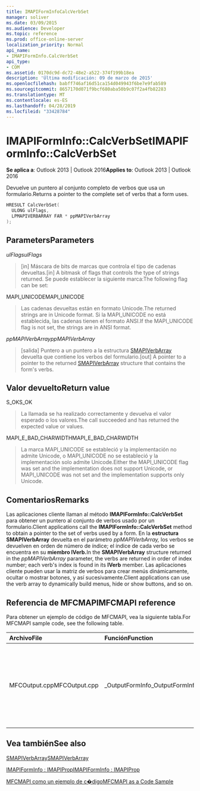 ```yaml
---
title: IMAPIFormInfoCalcVerbSet
manager: soliver
ms.date: 03/09/2015
ms.audience: Developer
ms.topic: reference
ms.prod: office-online-server
localization_priority: Normal
api_name:
- IMAPIFormInfo.CalcVerbSet
api_type:
- COM
ms.assetid: 0170dc9d-dc72-48e2-a522-374f199b18ea
description: 'Última modificación: 09 de marzo de 2015'
ms.openlocfilehash: babff746af16d51ca154d049943f6be7e9fab589
ms.sourcegitcommit: 8657170d071f9bcf680aba50b9c07f2a4fb82283
ms.translationtype: MT
ms.contentlocale: es-ES
ms.lasthandoff: 04/28/2019
ms.locfileid: "33428784"
---
```

# <a name="imapiforminfocalcverbset"></a><span data-ttu-id="42c74-103">IMAPIFormInfo::CalcVerbSet</span><span class="sxs-lookup"><span data-stu-id="42c74-103">IMAPIFormInfo::CalcVerbSet</span></span>

  
  
<span data-ttu-id="42c74-104">**Se aplica a**: Outlook 2013 | Outlook 2016</span><span class="sxs-lookup"><span data-stu-id="42c74-104">**Applies to**: Outlook 2013 | Outlook 2016</span></span> 
  
<span data-ttu-id="42c74-105">Devuelve un puntero al conjunto completo de verbos que usa un formulario.</span><span class="sxs-lookup"><span data-stu-id="42c74-105">Returns a pointer to the complete set of verbs that a form uses.</span></span>
  
```cpp
HRESULT CalcVerbSet(
  ULONG ulFlags,
  LPMAPIVERBARRAY FAR * ppMAPIVerbArray
);
```

## <a name="parameters"></a><span data-ttu-id="42c74-106">Parameters</span><span class="sxs-lookup"><span data-stu-id="42c74-106">Parameters</span></span>

 <span data-ttu-id="42c74-107">_ulFlags_</span><span class="sxs-lookup"><span data-stu-id="42c74-107">_ulFlags_</span></span>
  
> <span data-ttu-id="42c74-108">[in] Máscara de bits de marcas que controla el tipo de cadenas devueltas.</span><span class="sxs-lookup"><span data-stu-id="42c74-108">[in] A bitmask of flags that controls the type of strings returned.</span></span> <span data-ttu-id="42c74-109">Se puede establecer la siguiente marca:</span><span class="sxs-lookup"><span data-stu-id="42c74-109">The following flag can be set:</span></span>
    
<span data-ttu-id="42c74-110">MAPI_UNICODE</span><span class="sxs-lookup"><span data-stu-id="42c74-110">MAPI_UNICODE</span></span> 
  
> <span data-ttu-id="42c74-111">Las cadenas devueltas están en formato Unicode.</span><span class="sxs-lookup"><span data-stu-id="42c74-111">The returned strings are in Unicode format.</span></span> <span data-ttu-id="42c74-112">Si la MAPI_UNICODE no está establecida, las cadenas tienen el formato ANSI.</span><span class="sxs-lookup"><span data-stu-id="42c74-112">If the MAPI_UNICODE flag is not set, the strings are in ANSI format.</span></span>
    
 <span data-ttu-id="42c74-113">_ppMAPIVerbArray_</span><span class="sxs-lookup"><span data-stu-id="42c74-113">_ppMAPIVerbArray_</span></span>
  
> <span data-ttu-id="42c74-114">[salida] Puntero a un puntero a la estructura [SMAPIVerbArray](smapiverbarray.md) devuelta que contiene los verbos del formulario.</span><span class="sxs-lookup"><span data-stu-id="42c74-114">[out] A pointer to a pointer to the returned [SMAPIVerbArray](smapiverbarray.md) structure that contains the form's verbs.</span></span> 
    
## <a name="return-value"></a><span data-ttu-id="42c74-115">Valor devuelto</span><span class="sxs-lookup"><span data-stu-id="42c74-115">Return value</span></span>

<span data-ttu-id="42c74-116">S_OK</span><span class="sxs-lookup"><span data-stu-id="42c74-116">S_OK</span></span> 
  
> <span data-ttu-id="42c74-117">La llamada se ha realizado correctamente y devuelva el valor esperado o los valores.</span><span class="sxs-lookup"><span data-stu-id="42c74-117">The call succeeded and has returned the expected value or values.</span></span>
    
<span data-ttu-id="42c74-118">MAPI_E_BAD_CHARWIDTH</span><span class="sxs-lookup"><span data-stu-id="42c74-118">MAPI_E_BAD_CHARWIDTH</span></span> 
  
> <span data-ttu-id="42c74-119">La marca MAPI_UNICODE se estableció y la implementación no admite Unicode, o MAPI_UNICODE no se estableció y la implementación solo admite Unicode.</span><span class="sxs-lookup"><span data-stu-id="42c74-119">Either the MAPI_UNICODE flag was set and the implementation does not support Unicode, or MAPI_UNICODE was not set and the implementation supports only Unicode.</span></span>
    
## <a name="remarks"></a><span data-ttu-id="42c74-120">Comentarios</span><span class="sxs-lookup"><span data-stu-id="42c74-120">Remarks</span></span>

<span data-ttu-id="42c74-121">Las aplicaciones cliente llaman al método **IMAPIFormInfo::CalcVerbSet** para obtener un puntero al conjunto de verbos usado por un formulario.</span><span class="sxs-lookup"><span data-stu-id="42c74-121">Client applications call the **IMAPIFormInfo::CalcVerbSet** method to obtain a pointer to the set of verbs used by a form.</span></span> <span data-ttu-id="42c74-122">En la **estructura SMAPIVerbArray** devuelta en el parámetro _ppMAPIVerbArray,_ los verbos se devuelven en orden de número de índice; el índice de cada verbo se encuentra en su **miembro lVerb.**</span><span class="sxs-lookup"><span data-stu-id="42c74-122">In the **SMAPIVerbArray** structure returned in the  _ppMAPIVerbArray_ parameter, the verbs are returned in order of index number; each verb's index is found in its **lVerb** member.</span></span> <span data-ttu-id="42c74-123">Las aplicaciones cliente pueden usar la matriz de verbos para crear menús dinámicamente, ocultar o mostrar botones, y así sucesivamente.</span><span class="sxs-lookup"><span data-stu-id="42c74-123">Client applications can use the verb array to dynamically build menus, hide or show buttons, and so on.</span></span> 
  
## <a name="mfcmapi-reference"></a><span data-ttu-id="42c74-124">Referencia de MFCMAPI</span><span class="sxs-lookup"><span data-stu-id="42c74-124">MFCMAPI reference</span></span>

<span data-ttu-id="42c74-125">Para obtener un ejemplo de código de MFCMAPI, vea la siguiente tabla.</span><span class="sxs-lookup"><span data-stu-id="42c74-125">For MFCMAPI sample code, see the following table.</span></span>
  
|<span data-ttu-id="42c74-126">**Archivo**</span><span class="sxs-lookup"><span data-stu-id="42c74-126">**File**</span></span>|<span data-ttu-id="42c74-127">**Función**</span><span class="sxs-lookup"><span data-stu-id="42c74-127">**Function**</span></span>|<span data-ttu-id="42c74-128">**Comentario**</span><span class="sxs-lookup"><span data-stu-id="42c74-128">**Comment**</span></span>|
|:-----|:-----|:-----|
|<span data-ttu-id="42c74-129">MFCOutput.cpp</span><span class="sxs-lookup"><span data-stu-id="42c74-129">MFCOutput.cpp</span></span>  <br/> |<span data-ttu-id="42c74-130">_OutputFormInfo</span><span class="sxs-lookup"><span data-stu-id="42c74-130">_OutputFormInfo</span></span>  <br/> |<span data-ttu-id="42c74-131">MFCMAPI usa el **método IMAPIFormInfo::CalcVerbSet** mientras se escriben resultados de depuración para objetos de información de formulario.</span><span class="sxs-lookup"><span data-stu-id="42c74-131">MFCMAPI uses the **IMAPIFormInfo::CalcVerbSet** method while writing debug output for form information objects.</span></span>  <br/> |
   
## <a name="see-also"></a><span data-ttu-id="42c74-132">Vea también</span><span class="sxs-lookup"><span data-stu-id="42c74-132">See also</span></span>



[<span data-ttu-id="42c74-133">SMAPIVerbArray</span><span class="sxs-lookup"><span data-stu-id="42c74-133">SMAPIVerbArray</span></span>](smapiverbarray.md)
  
[<span data-ttu-id="42c74-134">IMAPIFormInfo : IMAPIProp</span><span class="sxs-lookup"><span data-stu-id="42c74-134">IMAPIFormInfo : IMAPIProp</span></span>](imapiforminfoimapiprop.md)


[<span data-ttu-id="42c74-135">MFCMAPI como un ejemplo de c�digo</span><span class="sxs-lookup"><span data-stu-id="42c74-135">MFCMAPI as a Code Sample</span></span>](mfcmapi-as-a-code-sample.md)


